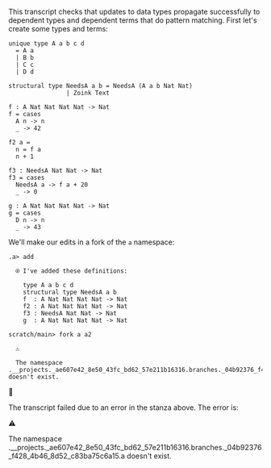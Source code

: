 
This transcript checks that updates to data types propagate successfully to dependent types and dependent terms that do pattern matching. First let's create some types and terms:

```unison
unique type A a b c d
  = A a
  | B b
  | C c
  | D d

structural type NeedsA a b = NeedsA (A a b Nat Nat)
                | Zoink Text

f : A Nat Nat Nat Nat -> Nat
f = cases
  A n -> n
  _ -> 42

f2 a =
  n = f a
  n + 1

f3 : NeedsA Nat Nat -> Nat
f3 = cases
  NeedsA a -> f a + 20
  _ -> 0

g : A Nat Nat Nat Nat -> Nat
g = cases
  D n -> n
  _ -> 43
```

We'll make our edits in a fork of the `a` namespace:

```ucm
.a> add

  ⍟ I've added these definitions:

    type A a b c d
    structural type NeedsA a b
    f  : A Nat Nat Nat Nat -> Nat
    f2 : A Nat Nat Nat Nat -> Nat
    f3 : NeedsA Nat Nat -> Nat
    g  : A Nat Nat Nat Nat -> Nat

scratch/main> fork a a2

  ⚠️

  The namespace .__projects._ae607e42_8e50_43fc_bd62_57e211b16316.branches._04b92376_f428_4b46_8d52_c83ba75c6a15.a doesn't exist.

```



🛑

The transcript failed due to an error in the stanza above. The error is:


  ⚠️

  The namespace .__projects._ae607e42_8e50_43fc_bd62_57e211b16316.branches._04b92376_f428_4b46_8d52_c83ba75c6a15.a doesn't exist.

